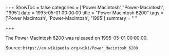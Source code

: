 +++
ShowToc = false
categories = ['Power Macintosh', 'Power-Macintosh', '1995']
date = 1995-05-01 00:00:00
title = "Power Macintosh 6200"
tags = ['Power Macintosh', 'Power-Macintosh', '1995']
summary = " "

+++

The Power Macintosh 6200 was released on 1995-05-01 00:00:00.

Source: `https://en.wikipedia.org/wiki/Power_Macintosh_6200`



